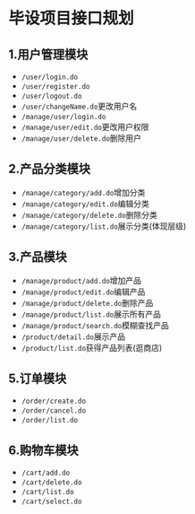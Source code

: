 # 毕设项目接口规划

## 1.用户管理模块
- ``/user/login.do``
- ``/user/register.do``
- ``/user/logout.do``
- ``/user/changeName.do``更改用户名
- ``/manage/user/login.do``
- ``/manage/user/edit.do``更改用户权限
- ``/manage/user/delete.do``删除用户

## 2.产品分类模块

- ``/manage/category/add.do``增加分类
- ``/manage/category/edit.do``编辑分类
- ``/manage/category/delete.do``删除分类
- ``/manage/category/list.do``展示分类(体现层级)

## 3.产品模块
- ``/manage/product/add.do``增加产品
- ``/manage/product/edit.do``编辑产品
- ``/manage/product/delete.do``删除产品
- ``/manage/product/list.do``展示所有产品
- ``/manage/product/search.do``模糊查找产品
- ``/product/detail.do``展示产品
- ``/product/list.do``获得产品列表(逛商店)

## 5.订单模块
- ``/order/create.do``
- ``/order/cancel.do``
- ``/order/list.do``


## 6.购物车模块
- ``/cart/add.do``
- ``/cart/delete.do``
- ``/cart/list.do``
- ``/cart/select.do``